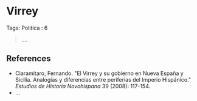 # Virrey

Tags: Politica
: 6

> ….
> 

## References

- Ciaramitaro, Fernando. "El Virrey y su gobierno en Nueva España y Sicilia. Analogías y diferencias entre periferias del Imperio Hispánico." *Estudios de Historia Novohispana* 39 (2008): 117-154.
- …